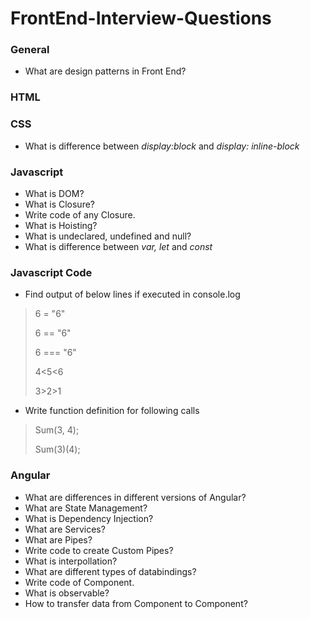# FrontEnd-Interview-Questions

### General

- What are design patterns in Front End?

### HTML

### CSS

- What is difference between *display:block* and *display: inline-block*

### Javascript

- What is DOM?
- What is Closure?
- Write code of any Closure.
- What is Hoisting?
- What is undeclared, undefined and null?
- What is difference between *var, let* and *const*

### Javascript Code

- Find output of below lines if executed in console.log
> 6 = "6"
> 
> 6 == "6"
> 
> 6 === "6"
> 
> 4<5<6
> 
> 3>2>1

- Write function definition for following calls
> Sum(3, 4);
> 
> Sum(3)(4);

### Angular

- What are differences in different versions of Angular?
- What are State Management?
- What is Dependency Injection?
- What are Services?
- What are Pipes?
- Write code to create Custom Pipes?
- What is interpollation?
- What are different types of databindings?
- Write code of Component.
- What is observable?
- How to transfer data from Component to Component?
